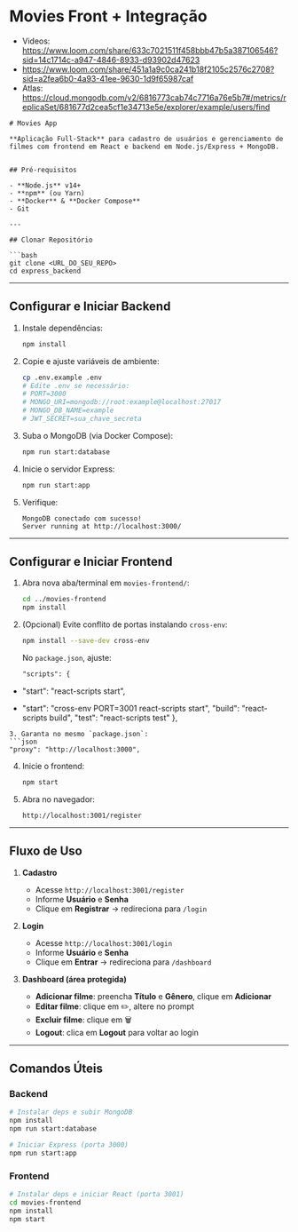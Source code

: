 # Movies Front + Integração
* Videos: https://www.loom.com/share/633c7021511f458bbb47b5a387106546?sid=14c1714c-a947-4846-8933-d93902d47623
* https://www.loom.com/share/451a1a9c0ca241b18f2105c2576c2708?sid=a2fea6b0-4a93-41ee-9630-1d9f65987caf
* Atlas: https://cloud.mongodb.com/v2/6816773cab74c7716a76e5b7#/metrics/replicaSet/681677d2cea5cf1e34713e5e/explorer/example/users/find
 
````
# Movies App

**Aplicação Full-Stack** para cadastro de usuários e gerenciamento de filmes com frontend em React e backend em Node.js/Express + MongoDB.


## Pré-requisitos

- **Node.js** v14+  
- **npm** (ou Yarn)  
- **Docker** & **Docker Compose**  
- Git

---

## Clonar Repositório

```bash
git clone <URL_DO_SEU_REPO>
cd express_backend
````

---

## Configurar e Iniciar Backend

1. Instale dependências:

   ```bash
   npm install
   ```
2. Copie e ajuste variáveis de ambiente:

   ```bash
   cp .env.example .env
   # Edite .env se necessário:
   # PORT=3000
   # MONGO_URI=mongodb://root:example@localhost:27017
   # MONGO_DB_NAME=example
   # JWT_SECRET=sua_chave_secreta
   ```
3. Suba o MongoDB (via Docker Compose):

   ```bash
   npm run start:database
   ```
4. Inicie o servidor Express:

   ```bash
   npm run start:app
   ```
5. Verifique:

   ```
   MongoDB conectado com sucesso!
   Server running at http://localhost:3000/
   ```

---

## Configurar e Iniciar Frontend

1. Abra nova aba/terminal em `movies-frontend/`:

   ```bash
   cd ../movies-frontend
   npm install
   ```
2. (Opcional) Evite conflito de portas instalando `cross-env`:

   ```bash
   npm install --save-dev cross-env
   ```

   No `package.json`, ajuste:

   ```diff
   "scripts": {
   ```

* "start": "react-scripts start",

- "start": "cross-env PORT=3001 react-scripts start",
  "build": "react-scripts build",
  "test": "react-scripts test"
  },

````
3. Garanta no mesmo `package.json`:
```json
"proxy": "http://localhost:3000",
````

4. Inicie o frontend:

   ```bash
   npm start
   ```
5. Abra no navegador:

   ```
   http://localhost:3001/register
   ```

---

## Fluxo de Uso

1. **Cadastro**

   * Acesse `http://localhost:3001/register`
   * Informe **Usuário** e **Senha**
   * Clique em **Registrar** → redireciona para `/login`

2. **Login**

   * Acesse `http://localhost:3001/login`
   * Informe **Usuário** e **Senha**
   * Clique em **Entrar** → redireciona para `/dashboard`

3. **Dashboard (área protegida)**

   * **Adicionar filme**: preencha **Título** e **Gênero**, clique em **Adicionar**
   * **Editar filme**: clique em ✏️, altere no prompt
   * **Excluir filme**: clique em 🗑️
   * **Logout**: clica em **Logout** para voltar ao login

---

## Comandos Úteis

### Backend

```bash
# Instalar deps e subir MongoDB
npm install
npm run start:database

# Iniciar Express (porta 3000)
npm run start:app
```

### Frontend

```bash
# Instalar deps e iniciar React (porta 3001)
cd movies-frontend
npm install
npm start



